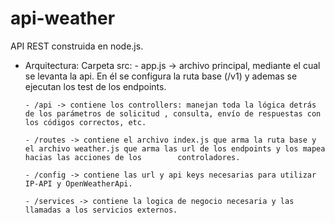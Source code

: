 # api-weather
API REST construida en node.js.
- Arquitectura:
Carpeta src:
      - app.js -> archivo principal, mediante el cual se levanta la api. En él se configura la ruta base (/v1) y ademas se ejecutan los test de los endpoints.
      
      - /api -> contiene los controllers: manejan toda la lógica detrás de los parámetros de solicitud , consulta, envío de respuestas con los códigos correctos, etc.
      
      - /routes -> contiene el archivo index.js que arma la ruta base y el archivo weather.js que arma las url de los endpoints y los mapea hacias las acciones de los        controladores.
      
      - /config -> contiene las url y api keys necesarias para utilizar IP-API y OpenWeatherApi.
      
      - /services -> contiene la logica de negocio necesaria y las llamadas a los servicios externos.
      
